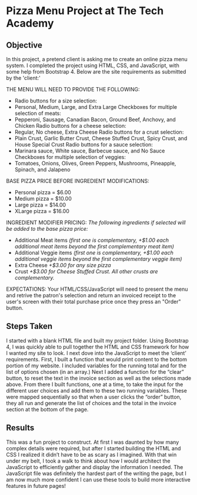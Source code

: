# Pizza Menu Project at The Tech Academy

## Objective
In this project, a pretend client is asking me to create an online pizza menu system. I completed the project using HTML, CSS, and JavaScript, with some help from Bootstrap 4. Below are the site requirements as submitted by the 'client:'
  
THE MENU WILL NEED TO PROVIDE THE FOLLOWING:
* Radio buttons for a size selection:
* Personal, Medium, Large, and Extra Large
Checkboxes for multiple selection of meats:
* Pepperoni, Sausage, Canadian Bacon, Ground Beef, Anchovy, and Chicken
Radio buttons for a cheese selection:
* Regular, No cheese, Extra Cheese
Radio buttons for a crust selection:
* Plain Crust, Garlic Butter Crust, Cheese Stuffed Crust, Spicy Crust, and House Special Crust
Radio buttons for a sauce selection:
* Marinara sauce, White sauce, Barbecue sauce, and No Sauce
Checkboxes for multiple selection of veggies:
* Tomatoes, Onions, Olives, Green Peppers, Mushrooms, Pineapple, Spinach, and Jalapeno
  
BASE PIZZA PRICE BEFORE INGREDIENT MODIFICATIONS:
* Personal pizza = $6.00
* Medium pizza = $10.00
* Large pizza = $14.00
* XLarge pizza = $16.00
  
INGREDIENT MODIFIER PRICING:
*The following ingredients if selected will be added to the base pizza price:*
* Additional Meat items *(first one is complementary, +$1.00 each additional meat items beyond the first complementary meat item)*
* Additional Veggie items *(first one is complementary, +$1.00 each additional veggie items beyond the first complementary veggie item)*
* Extra Cheese *+$3.00 for any size pizza*
* Crust *+$3.00 for Cheese Stuffed Crust. All other crusts are complementary.*
  
EXPECTATIONS:
Your HTML/CSS/JavaScript will need to present the menu and retrive the patron's selection and return an invoiced receipt to the user's screen with their total purchase price once they press an "Order" button.

## Steps Taken
I started with a blank HTML file and built my project folder. Using Bootstrap 4, I was quickly able to pull together the HTML and CSS framework for how I wanted my site to look. I next dove into the JavaScript to meet the ‘client’ requirements. First, I built a function that would print content to the bottom portion of my website. I included variables for the running total and for the list of options chosen (in an array.) Next I added a function for the “clear” button, to reset the text in the invoice section as well as the selections made above. From there I built functions, one at a time, to take the input for the different user choices and add them to these two running variables. These were mapped sequentially so that when a user clicks the “order” button, they all run and generate the list of choices and the total in the invoice section at the bottom of the page. 

## Results
This was a fun project to construct. At first I was daunted by how many complex details were required, but after I started building the HTML and CSS I realized it didn’t have to be as scary as I imagined. With that win under my belt, I took a walk to think about how I would architect the JavaScript to efficiently gather and display the information I needed. The JavaScript file was definitely the hardest part of the writing the page, but I am now much more confident I can use these tools to build more interactive features in future pages! 
 
